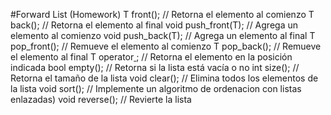 #Forward List (Homework)
T front(); // Retorna el elemento al comienzo
T back(); // Retorna el elemento al final
void push_front(T); // Agrega un elemento al comienzo
void push_back(T); // Agrega un elemento al final
T pop_front(); // Remueve el elemento al comienzo
T pop_back(); // Remueve el elemento al final
T operator[ ](int); // Retorna el elemento en la posición indicada
bool empty(); // Retorna si la lista está vacía o no
int size(); // Retorna el tamaño de la lista
void clear(); // Elimina todos los elementos de la lista
void sort(); // Implemente un algoritmo de ordenacion con listas enlazadas)
void reverse(); // Revierte la lista
